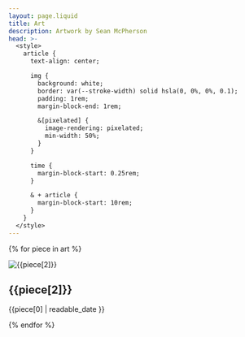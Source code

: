```yaml
---
layout: page.liquid
title: Art
description: Artwork by Sean McPherson
head: >-
  <style>
    article {
      text-align: center;

      img {
        background: white;
        border: var(--stroke-width) solid hsla(0, 0%, 0%, 0.1);
        padding: 1rem;
        margin-block-end: 1rem;

        &[pixelated] {
          image-rendering: pixelated;
          min-width: 50%;
        }
      }

      time {
        margin-block-start: 0.25rem;
      }

      & + article {
        margin-block-start: 10rem;
      }
    }
  </style>
---
```


{% for piece in art %}

<article>
    <img {% if piece[4] %}pixelated{% endif %} alt="{{piece[2]}}" src="/art/{{piece[1]}}" />
    <h2>{{piece[2]}}</h2>
    <time datetime="{{piece[0]}}">{{piece[0] | readable_date }}</time>
</article>

{% endfor %}
